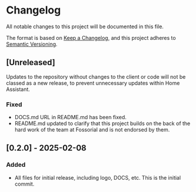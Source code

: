 # Changelog

All notable changes to this project will be documented in this file.

The format is based on [Keep a Changelog](https://keepachangelog.com/en/1.1.0/),
and this project adheres to [Semantic Versioning](https://semver.org/spec/v2.0.0.html).

## [Unreleased]
Updates to the repository without changes to the client or code will not be classed as a new release, to prevent unnecessary updates within Home Assistant.

### Fixed
- DOCS.md URL in README.md has been fixed.
- README.md updated to clarify that this project builds on the back of the hard work of the team at Fossorial and is not endorsed by them.

## [0.2.0] - 2025-02-08

### Added
- All files for initial release, including logo, DOCS, etc. This is the initial commit.
